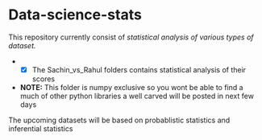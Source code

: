 # Data-science-stats #

This repository currently consist of _statistical analysis of various types of dataset._

* -[x] The Sachin_vs_Rahul folders contains statistical analysis of their scores 

* **NOTE:** This folder is numpy exclusive so you wont be able to find a much of other python libraries a well carved will be posted in next few days

The upcoming datasets will be based on probablistic statistics and inferential statistics 

